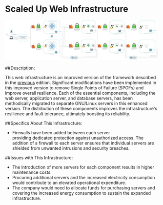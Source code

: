 # Scaled Up Web Infrastructure

![Image of a scaled up web infrastructure](3-scale_up.jpg)

##Description:

This web infrastructure is an improved version of the framework described in the [previous](2-secured_and_monitored_web_infrastructure.md) edition. Significant modifications have been implemented in this improved version to remove Single Points of Failure (SPOFs) and improve overall resilience.
Each of the essential components, including the web server, application server, and database servers, has been methodically migrated to separate GNU/Linux servers in this enhanced version. The distribution of these components improves the infrastructure's resilience and fault tolerance, ultimately boosting its reliability.

##Specifics About This Infrastructure:

+ Firewalls have been added between each server <br/> providing dedicated protection against unauthorized access.
The addition of a firewall to each server ensures that individual servers are shielded from unwanted intrusions and security breaches.

##Issues with This Infrastructure:

+ The introduction of more servers for each component results in higher maintenance costs.<br/> 
+ Procuring additional servers and the increased electricity consumption would contribute to an elevated operational expenditure.<br/> 
+ The company would need to allocate funds for purchasing servers and covering the increased energy consumption to sustain the expanded infrastructure.
